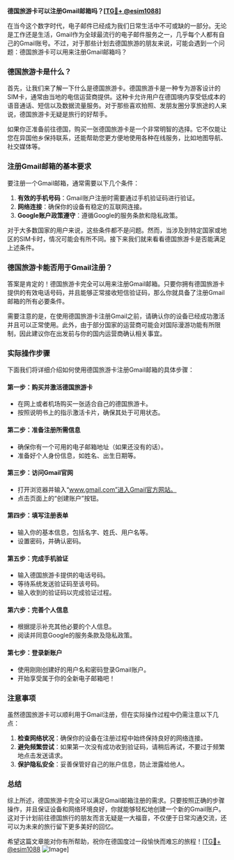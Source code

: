 **德国旅游卡可以注册Gmail邮箱吗？[[TG💪+ @esim1088](https://t.me/s/esim1088)]**

在当今这个数字时代，电子邮件已经成为我们日常生活中不可或缺的一部分。无论是工作还是生活，Gmail作为全球最流行的电子邮件服务之一，几乎每个人都有自己的Gmail账号。不过，对于那些计划去德国旅游的朋友来说，可能会遇到一个问题：德国旅游卡可以用来注册Gmail邮箱吗？

### 德国旅游卡是什么？

首先，让我们来了解一下什么是德国旅游卡。德国旅游卡是一种专为游客设计的SIM卡，通常由当地的电信运营商提供。这种卡允许用户在德国境内享受低成本的语音通话、短信以及数据流量服务。对于那些喜欢拍照、发朋友圈分享旅途的人来说，德国旅游卡无疑是旅行的好帮手。

如果你正准备前往德国，购买一张德国旅游卡是一个非常明智的选择。它不仅能让您在异国他乡保持联系，还能帮助您更方便地使用各种在线服务，比如地图导航、社交媒体等。

### 注册Gmail邮箱的基本要求

要注册一个Gmail邮箱，通常需要以下几个条件：

1. **有效的手机号码**：Gmail账户注册时需要通过手机验证码进行验证。
2. **网络连接**：确保你的设备有稳定的互联网连接。
3. **Google账户政策遵守**：遵循Google的服务条款和隐私政策。

对于大多数国家的用户来说，这些条件都不是问题。然而，当涉及到特定国家或地区的SIM卡时，情况可能会有所不同。接下来我们就来看看德国旅游卡是否能满足上述条件。

### 德国旅游卡能否用于Gmail注册？

答案是肯定的！德国旅游卡完全可以用来注册Gmail邮箱。只要你拥有德国旅游卡提供的有效电话号码，并且能够正常接收短信验证码，那么你就具备了注册Gmail邮箱的所有必要条件。

需要注意的是，在使用德国旅游卡注册Gmail之前，请确认你的设备已经成功激活并且可以正常使用。此外，由于部分国家的运营商可能会对国际漫游功能有所限制，因此建议你在出发前与你的国内运营商确认相关事宜。

### 实际操作步骤

下面我们将详细介绍如何使用德国旅游卡注册Gmail邮箱的具体步骤：

#### 第一步：购买并激活德国旅游卡
- 在网上或者机场购买一张适合自己的德国旅游卡。
- 按照说明书上的指示激活卡片，确保其处于可用状态。

#### 第二步：准备注册所需信息
- 确保你有一个可用的电子邮箱地址（如果还没有的话）。
- 准备好个人身份信息，如姓名、出生日期等。

#### 第三步：访问Gmail官网
- 打开浏览器并输入“www.gmail.com”进入Gmail官方网站。
- 点击页面上的“创建账户”按钮。

#### 第四步：填写注册表单
- 输入你的基本信息，包括名字、姓氏、用户名等。
- 设置密码，并确认密码。

#### 第五步：完成手机验证
- 输入德国旅游卡提供的电话号码。
- 等待系统发送验证码至该号码。
- 输入收到的验证码以完成验证过程。

#### 第六步：完善个人信息
- 根据提示补充其他必要的个人信息。
- 阅读并同意Google的服务条款及隐私政策。

#### 第七步：登录新账户
- 使用刚刚创建好的用户名和密码登录Gmail账户。
- 开始享受属于你的全新电子邮箱吧！

### 注意事项

虽然德国旅游卡可以顺利用于Gmail注册，但在实际操作过程中仍需注意以下几点：

1. **检查网络状况**：确保你的设备在注册过程中始终保持良好的网络连接。
2. **避免频繁尝试**：如果第一次没有成功收到验证码，请稍后再试，不要过于频繁地点击发送请求。
3. **保护隐私安全**：妥善保管好自己的账户信息，防止泄露给他人。

### 总结

综上所述，德国旅游卡完全可以满足Gmail邮箱注册的需求。只要按照正确的步骤操作，并且保证设备和网络环境良好，你就能够轻松地创建一个新的Gmail账户。这对于计划前往德国旅行的朋友而言无疑是一大福音，不仅便于日常沟通交流，还可以为未来的旅行留下更多美好的回忆。

希望这篇文章能对你有所帮助，祝你在德国度过一段愉快而难忘的旅程！[[TG💪+ @esim1088](https://t.me/s/esim1088) ![Image](https://i.postimg.cc/4NQfJmqS/Snipaste-2025-05-13-00-14-12.png)]